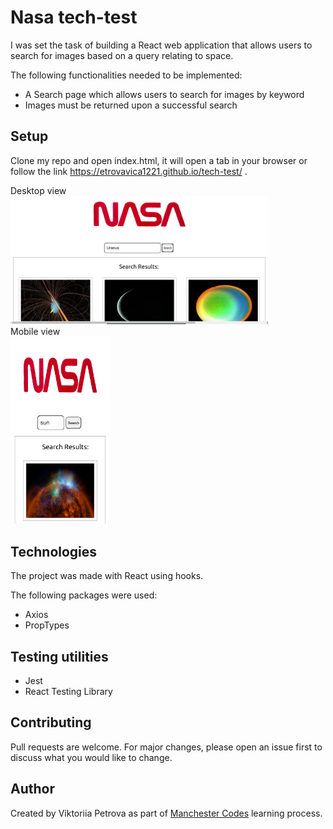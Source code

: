 # Nasa tech-test

I was set the task of building a React web application that allows users to search for images based on a query relating to space. 

The following functionalities needed to be implemented:

-  A Search page which allows users to search for images by keyword
-  Images must be returned upon a successful search

## Setup

Clone my repo and open index.html, it will open a tab in your browser or follow the link https://etrovavica1221.github.io/tech-test/ .

<p float="left">
    <div>Desktop view</div>
    <img src="nasa-desktop.png" width="412" />
    <div>Mobile view</div>
    <img src="nasa-mobile.png" width="160" />
</p>

## Technologies

The project was made with React using hooks.

The following packages were used:

- Axios
- PropTypes

## Testing utilities 

- Jest
- React Testing Library

## Contributing

Pull requests are welcome. For major changes, please open an issue first to discuss what you would like to change.

## Author

Created by Viktoriia Petrova as part of <a href="https://www.manchestercodes.com" target="_blank">Manchester Codes</a> learning process.
